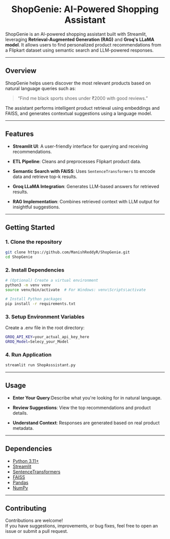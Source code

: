 <h1 align="center">ShopGenie: AI-Powered Shopping Assistant</h1>


ShopGenie is an AI-powered shopping assistant built with Streamlit, leveraging **Retrieval-Augmented Generation (RAG)** and **Groq's LLaMA model**. It allows users to find personalized product recommendations from a Flipkart dataset using semantic search and LLM-powered responses.

---

## Overview

ShopGenie helps users discover the most relevant products based on natural language queries such as:

> “Find me black sports shoes under ₹2000 with good reviews.”

The assistant performs intelligent product retrieval using embeddings and FAISS, and generates contextual suggestions using a language model.

---

## Features

- **Streamlit UI**: A user-friendly interface for querying and receiving recommendations.
  
- **ETL Pipeline**: Cleans and preprocesses Flipkart product data.
  
- **Semantic Search with FAISS**: Uses `SentenceTransformers` to encode data and retrieve top-k results.
  
- **Groq LLaMA Integration**: Generates LLM-based answers for retrieved results.
  
- **RAG Implementation**: Combines retrieved context with LLM output for insightful suggestions.

---

## Getting Started

### 1. Clone the repository

```bash
git clone https://github.com/ManishReddyR/ShopGenie.git
cd ShopGenie
```

### 2. Install Dependencies

```bash
# (Optional) Create a virtual environment
python3 -m venv venv
source venv/bin/activate  # For Windows: venv\Scripts\activate

# Install Python packages
pip install -r requirements.txt
```

### 3. Setup Environment Variables

Create a .env file in the root directory:

```bash
GROQ_API_KEY=your_actual_api_key_here
GROQ_Model=Selecy_your_Model
```

### 4. Run Application

```bash
streamlit run ShopAsssistant.py
```

---

## Usage

- **Enter Your Query**:Describe what you're looking for in natural language.
  
- **Review Suggestions**: View the top recommendations and product details.

- **Understand Context**: Responses are generated based on real product metadata.

---

## Dependencies

- [Python 3.11+](https://www.python.org/)
- [Streamlit](https://streamlit.io/)
- [SentenceTransformers](https://www.sbert.net/)
- [FAISS](https://github.com/facebookresearch/faiss)
- [Pandas](https://pandas.pydata.org/)
- [NumPy](https://numpy.org/)

---

## Contributing

Contributions are welcome! <br>
If you have suggestions, improvements, or bug fixes, feel free to open an issue or submit a pull request.
